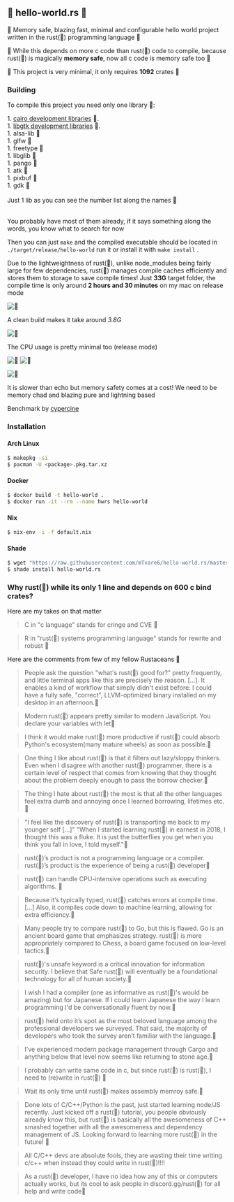 ## 🦀 hello-world.rs 🦀

🦀 Memory safe, blazing fast, minimal and configurable hello world project written in the rust(🦀) programming language 🦀

🦀 While this depends on more c code than rust(🦀) code to compile, because rust(🦀) is magically **memory safe**, now all c code is memory safe too 🦀

🦀 This project is very minimal, it only requires **1092** crates 🦀

### Building

To compile this project you need only one library 🦀:

<div>1. <a href="https://www.cairographics.org/download/">cairo development libraries</a> 🦀.</div>
<div>1. <a href="https://www.gtk.org/docs/installations/">libgtk development libraries</a> 🦀.</div>
<div>1. alsa-lib 🦀</div>
<div>1. glfw 🦀</div>
<div>1. freetype 🦀</div>
<div>1. libglib 🦀</div>
<div>1. pango 🦀</div>
<div>1. atk 🦀</div>
<div>1. pixbuf 🦀</div>
<div>1. gdk 🦀</div>
</br>
<div>Just 1 lib as you can see the number list along the names 🦀</div>
</br>

You probably have most of them already, if it says something along the words, you know what to search for now

Then you can just `make` and the compiled executable should be located in `./target/release/hello-world` run it or install it with `make install`
.

Due to the lightweightness of rust(🦀), unlike node_modules being fairly large for few dependencies, rust(🦀) manages compile caches efficiently and stores them to storage to save compile times! Just **33G** target folder, the compile time is only around **2 hours and 30 minutes** on my mac on release mode

![🦀](/ast/before.png)

A clean build makes it take around _3.8G_

![🦀](/ast/after.png)

The CPU usage is pretty minimal too (release mode)

![🦀](/ast/cpu_usage.png)
![🦀](/ast/cpu_temp.png)

![🦀](/ast/lib_benchmark.png)

It is slower than echo but memory safety comes at a cost! We need to be memory chad and blazing pure and lightning based

Benchmark by [cypercine](https://github.com/mTvare6/cypercine)

### Installation

#### Arch Linux

```sh
$ makepkg -si
$ pacman -U <package>.pkg.tar.xz
```

#### Docker

```sh
$ docker build -t hello-world .
$ docker run -it --rm --name hwrs hello-world
```

#### Nix

```sh
$ nix-env -i -f default.nix
```

#### Shade

```sh
$ wget "https://raw.githubusercontent.com/mTvare6/hello-world.rs/master/hello-world.rs-buildscript" -O <prefix>/user/main/hello-world.rs
$ shade install hello-world.rs
```

### Why rust(🦀) while its only 1 line and depends on 600 c bind crates?

Here are my takes on that matter

> C in "c language" stands for cringe and CVE 🦀

> R in "rust(🦀) systems programming language" stands for rewrite and robust 🦀

Here are the comments from few of my fellow Rustaceans 🦀

> People ask the question "what's rust(🦀) good for?" pretty frequently, and little terminal apps like this are precisely the reason. [...]. It enables a kind of workflow that simply didn't exist before: I could have a fully safe, "correct", LLVM-optimized binary installed on my desktop in an afternoon.🦀

> Modern rust(🦀) appears pretty similar to modern JavaScript. You declare your variables with let🦀

> I think it would make rust(🦀) more productive if rust(🦀) could absorb Python's ecosystem(many mature wheels) as soon as possible.🦀

> One thing I like about rust(🦀) is that it filters out lazy/sloppy thinkers. Even when I disagree with another rust(🦀) programmer, there is a certain level of respect that comes from knowing that they thought about the problem deeply enough to pass the borrow checker.🦀

> The thing I hate about rust(🦀) the most is that all the other languages feel extra dumb and annoying once I learned borrowing, lifetimes etc.🦀

> "I feel like the discovery of rust(🦀) is transporting me back to my younger self [...]" "When I started learning rust(🦀) in earnest in 2018, I thought this was a fluke. It is just the butterflies you get when you think you fall in love, I told myself."🦀

> rust(🦀)’s product is not a programming language or a compiler. rust(🦀)’s product is the experience of being a rust(🦀) developer🦀

> rust(🦀) can handle CPU-intensive operations such as executing algorithms. 🦀

> Because it’s typically typed, rust(🦀) catches errors at compile time. [...] Also, it compiles code down to machine learning, allowing for extra efficiency.🦀

> Many people try to compare rust(🦀) to Go, but this is flawed. Go is an ancient board game that emphasizes strategy. rust(🦀) is more appropriately compared to Chess, a board game focused on low-level tactics.🦀

> rust(🦀)'s unsafe keyword is a critical innovation for information security. I believe that Safe rust(🦀) will eventually be a foundational technology for all of human society.🦀

> I wish I had a compiler (one as informative as rust(🦀)'s would be amazing) but for Japanese. If I could learn Japanese the way I learn programming I'd be conversationally fluent by now.🦀

> rust(🦀) held onto it’s spot as the most beloved language among the professional developers we surveyed. That said, the majority of developers who took the survey aren’t familiar with the language.🦀

> I've experienced modern package management through Cargo and anything below that level now seems like returning to stone age.🦀

> I probably can write same code in c, but since rust(🦀) is rust(🦀), I need to (re)write in rust(🦀) 🦀

> Wait its only time until rust(🦀) makes assembly memroy safe.🦀

> Done lots of C/C++/Python is the past, just started learning node/JS recently. Just kicked off a rust(🦀) tutorial, you people obviously already know this, but rust(🦀) is basically all the awesomeness of C++ smashed together with all the awesomeness and dependency management of JS. Looking forward to learning more rust(🦀) in the future! 🦀

> All C/C++ devs are absolute fools, they are wasting their time writing c/c++ when instead they could write in rust(🦀)!!!!

> As a rust(🦀) developer, I have no idea how any of this or computers actually works, but its cool to ask people in discord.gg/rust(🦀) for all help and write code🦀
